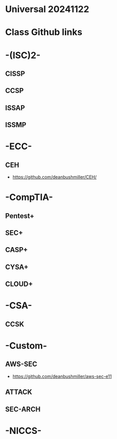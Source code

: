# Universal 20241122
# Class Github links
# -(ISC)2-
## CISSP
## CCSP
## ISSAP
## ISSMP
# -ECC-
## CEH
* https://github.com/deanbushmiller/CEH/
# -CompTIA-
## Pentest+
## SEC+
## CASP+
## CYSA+
## CLOUD+
# -CSA-
## CCSK
# -Custom-
## AWS-SEC
* https://github.com/deanbushmiller/aws-sec-e11
## ATTACK
## SEC-ARCH
# -NICCS-
